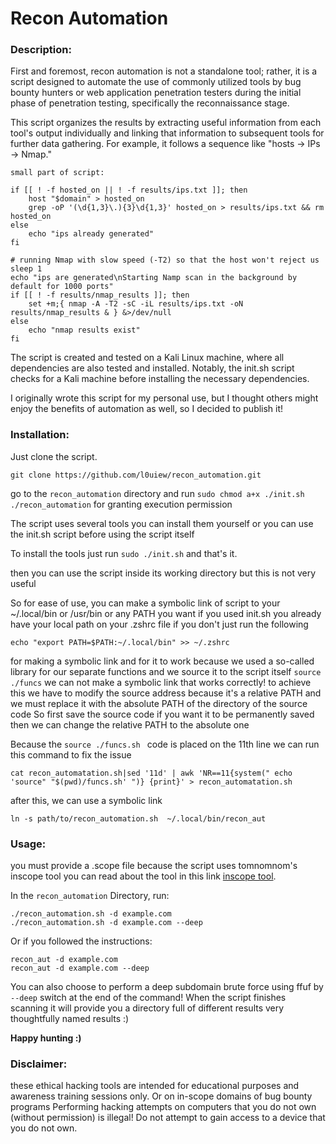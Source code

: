 # Recon Automation 

### **Description:**

First and foremost, recon automation is not a standalone tool; 
rather, it is a script designed to automate the use of commonly utilized tools 
by bug bounty hunters or web application penetration testers during the initial phase of penetration testing, 
specifically the reconnaissance stage.

This script organizes the results by extracting useful information from each tool's output individually 
and linking that information to subsequent tools for further data gathering. For example, it follows a sequence like "hosts → IPs → Nmap."

`small part of script:`

``` shell 
if [[ ! -f hosted_on || ! -f results/ips.txt ]]; then
    host "$domain" > hosted_on
    grep -oP '(\d{1,3}\.){3}\d{1,3}' hosted_on > results/ips.txt && rm hosted_on
else
    echo "ips already generated"
fi

# running Nmap with slow speed (-T2) so that the host won't reject us
sleep 1
echo "ips are generated\nStarting Namp scan in the background by default for 1000 ports"
if [[ ! -f results/nmap_results ]]; then
    set +m;{ nmap -A -T2 -sC -iL results/ips.txt -oN results/nmap_results & } &>/dev/null
else
    echo "nmap results exist"
fi
```

The script is created and tested on a Kali Linux machine, where all dependencies are also tested and installed. 
Notably, the init.sh script checks for a Kali machine before installing the necessary dependencies.

I originally wrote this script for my personal use, but I thought others might enjoy the benefits of automation as well, so I decided to publish it!

### **Installation:**

Just clone the script.
```
git clone https://github.com/l0uiew/recon_automation.git 
```
go to the `recon_automation` directory and run `sudo chmod a+x ./init.sh ./recon_automation` for granting execution permission 

The script uses several tools you can install them yourself or you can use the init.sh script before using the script itself 

To install the tools just run ` sudo ./init.sh ` and that's it.

then you can use the script inside its working directory 
but this is not very useful 

So for ease of use, you can make a symbolic link of script to your ~/.local/bin or  /usr/bin or any PATH you want 
if you used init.sh you already have your local path on your .zshrc file 
    if you don't just run the following
```
echo "export PATH=$PATH:~/.local/bin" >> ~/.zshrc 
```
for making a symbolic link and for it to work because we used a so-called library for our
separate functions and we source it to the script itself `source ./funcs` we can not make a symbolic link that 
works correctly! 
to achieve this we have to modify the source address because it's a relative PATH and we must replace it 
with the absolute PATH of the directory of the source code 
So first save the source code if you want it to be permanently saved 
then we can change the relative PATH to the absolute one 

Because the `source ./funcs.sh ` code is placed on the 11th line we can run this command to fix the issue

``` shell 
cat recon_automatation.sh|sed '11d' | awk 'NR==11{system(" echo 'source" "$(pwd)/funcs.sh' ")} {print}' > recon_automatation.sh
```
after this, we can use a symbolic link 
```shell
ln -s path/to/recon_automation.sh  ~/.local/bin/recon_aut 
```


### **Usage:**

you must provide a .scope file because the script uses tomnomnom's inscope tool 
you can read about the tool in this link [inscope tool](https://github.com/tomnomnom/hacks/tree/master/inscope).

In the `recon_automation` Directory, run: 

```shell 
./recon_automation.sh -d example.com 
./recon_automation.sh -d example.com --deep
``` 

Or if you followed the instructions:
```shell
recon_aut -d example.com
recon_aut -d example.com --deep
```

You can also choose to perform a deep subdomain brute force using ffuf by `--deep` switch at the end of the command! 
When the script finishes scanning it will provide you a directory full of different results very thoughtfully named results :)

**Happy hunting :)**


### **Disclaimer:**
these ethical hacking tools are intended for educational purposes and awareness training sessions only.
Or on in-scope domains of bug bounty programs 
Performing hacking attempts on computers that you do not own (without permission) is illegal! 
Do not attempt to gain access to a device that you do not own.

